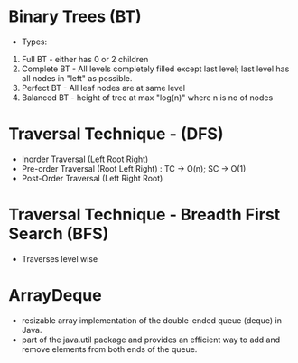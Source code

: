 # Binary Trees (BT)
- Types:
1) Full BT - either has 0 or 2 children
2) Complete BT - All levels completely filled except last level; last level has all nodes in "left" as possible.
3) Perfect BT - All leaf nodes are at same level
4) Balanced BT - height of tree at max "log(n)" where n is no of nodes

# Traversal Technique - (DFS)
- Inorder Traversal (Left Root Right)
- Pre-order Traversal (Root Left Right) : TC -> O(n); SC -> O(1)
- Post-Order Traversal (Left Right Root)

# Traversal Technique - Breadth First Search (BFS) 
- Traverses level wise

# ArrayDeque
- resizable array implementation of the double-ended queue (deque) in Java.
- part of the java.util package and provides an efficient way to add and remove elements from both ends of the queue.
